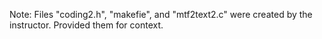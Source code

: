 Note: Files "coding2.h", "makefie", and "mtf2text2.c" were created by the instructor. Provided them for context.

